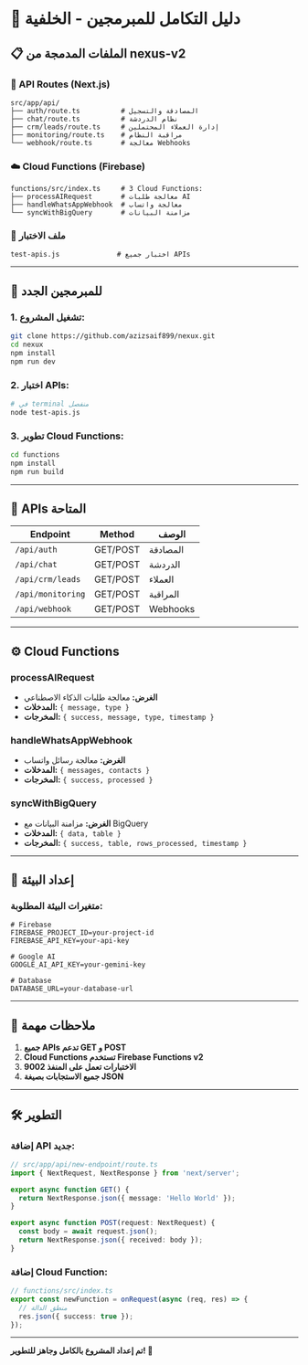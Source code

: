 # 🔧 دليل التكامل للمبرمجين - الخلفية

## 📋 **الملفات المدمجة من nexus-v2**

### **🔗 API Routes (Next.js)**
```
src/app/api/
├── auth/route.ts          # المصادقة والتسجيل
├── chat/route.ts          # نظام الدردشة
├── crm/leads/route.ts     # إدارة العملاء المحتملين
├── monitoring/route.ts    # مراقبة النظام
└── webhook/route.ts       # معالجة Webhooks
```

### **☁️ Cloud Functions (Firebase)**
```
functions/src/index.ts     # 3 Cloud Functions:
├── processAIRequest       # معالجة طلبات AI
├── handleWhatsAppWebhook  # معالجة واتساب
└── syncWithBigQuery       # مزامنة البيانات
```

### **🧪 ملف الاختبار**
```
test-apis.js              # اختبار جميع APIs
```

---

## 🚀 **للمبرمجين الجدد**

### **1. تشغيل المشروع:**
```bash
git clone https://github.com/azizsaif899/nexux.git
cd nexux
npm install
npm run dev
```

### **2. اختبار APIs:**
```bash
# في terminal منفصل
node test-apis.js
```

### **3. تطوير Cloud Functions:**
```bash
cd functions
npm install
npm run build
```

---

## 📡 **APIs المتاحة**

| Endpoint | Method | الوصف |
|----------|--------|-------|
| `/api/auth` | GET/POST | المصادقة |
| `/api/chat` | GET/POST | الدردشة |
| `/api/crm/leads` | GET/POST | العملاء |
| `/api/monitoring` | GET/POST | المراقبة |
| `/api/webhook` | GET/POST | Webhooks |

---

## ⚙️ **Cloud Functions**

### **processAIRequest**
- **الغرض:** معالجة طلبات الذكاء الاصطناعي
- **المدخلات:** `{ message, type }`
- **المخرجات:** `{ success, message, type, timestamp }`

### **handleWhatsAppWebhook**
- **الغرض:** معالجة رسائل واتساب
- **المدخلات:** `{ messages, contacts }`
- **المخرجات:** `{ success, processed }`

### **syncWithBigQuery**
- **الغرض:** مزامنة البيانات مع BigQuery
- **المدخلات:** `{ data, table }`
- **المخرجات:** `{ success, table, rows_processed, timestamp }`

---

## 🔧 **إعداد البيئة**

### **متغيرات البيئة المطلوبة:**
```env
# Firebase
FIREBASE_PROJECT_ID=your-project-id
FIREBASE_API_KEY=your-api-key

# Google AI
GOOGLE_AI_API_KEY=your-gemini-key

# Database
DATABASE_URL=your-database-url
```

---

## 📝 **ملاحظات مهمة**

1. **جميع APIs تدعم GET و POST**
2. **Cloud Functions تستخدم Firebase Functions v2**
3. **الاختبارات تعمل على المنفذ 9002**
4. **جميع الاستجابات بصيغة JSON**

---

## 🛠️ **التطوير**

### **إضافة API جديد:**
```typescript
// src/app/api/new-endpoint/route.ts
import { NextRequest, NextResponse } from 'next/server';

export async function GET() {
  return NextResponse.json({ message: 'Hello World' });
}

export async function POST(request: NextRequest) {
  const body = await request.json();
  return NextResponse.json({ received: body });
}
```

### **إضافة Cloud Function:**
```typescript
// functions/src/index.ts
export const newFunction = onRequest(async (req, res) => {
  // منطق الدالة
  res.json({ success: true });
});
```

---

**تم إعداد المشروع بالكامل وجاهز للتطوير! 🎉**